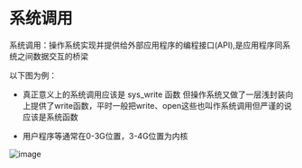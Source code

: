 # 系统调用  

系统调用：操作系统实现并提供给外部应用程序的编程接口(API),是应用程序同系统之间数据交互的桥梁

以下图为例：  

* 真正意义上的系统调用应该是 sys_write 函数  但操作系统又做了一层浅封装向上提供了write函数，平时一般把write、open这些也叫作系统调用但严谨的说应该是系统函数  

* 用户程序等通常在0-3G位置，3-4G位置为内核  

![image](https://user-images.githubusercontent.com/58176267/158944207-fd73a0f8-b922-4c09-9397-a9c5feaeb808.png)


